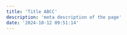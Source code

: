 ```yaml
---
title: 'Title ABCC'
description: 'meta description of the page'
date: '2024-10-12 09:51:14'
---
```

